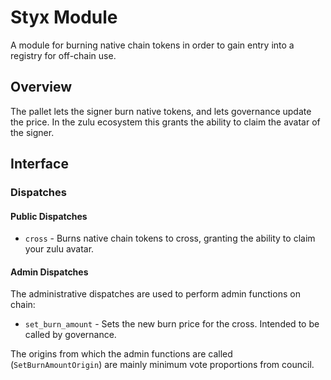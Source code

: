 # Styx Module

A module for burning native chain tokens in order to gain entry into a registry
for off-chain use.

## Overview

The pallet lets the signer burn native tokens, and lets governance update the
price. In the zulu ecosystem this grants the ability to claim the avatar of
the signer.

## Interface

### Dispatches

#### Public Dispatches

- `cross` - Burns native chain tokens to cross, granting the ability to claim
  your zulu avatar.

#### Admin Dispatches

The administrative dispatches are used to perform admin functions on chain:

- `set_burn_amount` - Sets the new burn price for the cross. Intended to be
  called by governance.

The origins from which the admin functions are called (`SetBurnAmountOrigin`)
are mainly minimum vote proportions from council.

